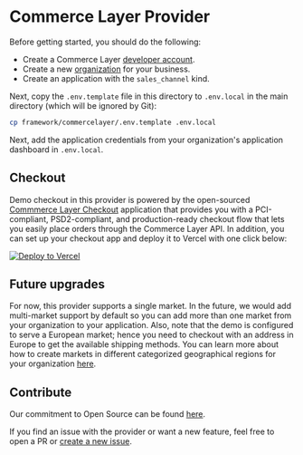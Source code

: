 # Commerce Layer Provider

Before getting started, you should do the following:

- Create a Commerce Layer [developer account](https://commercelayer.io).
- Create a new [organization](https://commercelayer.io/docs/data-model/users-and-organizations/) for your business.
- Create an application with the `sales_channel` kind.

Next, copy the `.env.template` file in this directory to `.env.local` in the main directory (which will be ignored by Git):

```bash
cp framework/commercelayer/.env.template .env.local
```

Next, add the application credentials from your organization's application dashboard in `.env.local`.

## Checkout

Demo checkout in this provider is powered by the open-sourced [Commmerce Layer Checkout](https://github.com/commercelayer/commercelayer-checkout) application that provides you with a PCI-compliant, PSD2-compliant, and production-ready checkout flow that lets you easily place orders through the Commerce Layer API. In addition, you can set up your checkout app and deploy it to Vercel with one click below:

[![Deploy to Vercel](https://vercel.co/button)](https://vercel.co/new/project?template=https://github.com/commercelayer/commercelayer-checkout)

## Future upgrades

For now, this provider supports a single market. In the future, we would add multi-market support by default so you can add more than one market from your organization to your application. Also, note that the demo is configured to serve a European market; hence you need to checkout with an address in Europe to get the available shipping methods. You can learn more about how to create markets in different categorized geographical regions for your organization [here](https://commercelayer.io/docs/data-model/markets-and-business-models).

## Contribute

Our commitment to Open Source can be found [here](https://vercel.com/oss).

If you find an issue with the provider or want a new feature, feel free to open a PR or [create a new issue](https://github.com/vercel/commerce/issues).